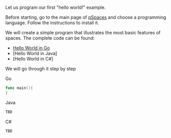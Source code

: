 Let us program our first "hello world!" example.

Before starting, go to the main page of [pSpaces](../) and choose a programming language. Follow the instructions to install it.

We will create a simple program that illustrates the most basic features of spaces. The complete code can be found:
- [Hello World in Go](https://github.com/pSpaces/goSpace/blob/master/examples/HelloWorld/main.go)
- [Hello World in Java]
- [Hello World in C#]

We will go through it step by step

Go
```Go
func main(){
}
```

Java
```Java
TBD
```

C#
```C#
TBD
```


